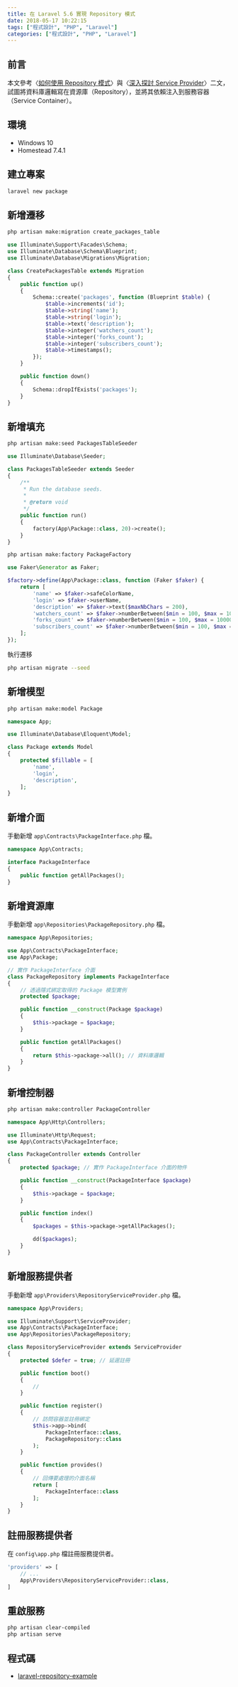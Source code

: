 ```yaml
---
title: 在 Laravel 5.6 實現 Repository 模式
date: 2018-05-17 10:22:15
tags: ["程式設計", "PHP", "Laravel"]
categories: ["程式設計", "PHP", "Laravel"]
---
```


## 前言

本文參考〈[如何使用 Repository 模式](http://oomusou.io/laravel/repository/)〉與〈[深入探討 Service Provider](http://oomusou.io/laravel/laravel-service-provider/)〉二文，試圖將資料庫邏輯寫在資源庫（Repository），並將其依賴注入到服務容器（Service Container）。

## 環境

- Windows 10
- Homestead 7.4.1

## 建立專案

```bash
laravel new package
```

## 新增遷移

```bash
php artisan make:migration create_packages_table
```

```php
use Illuminate\Support\Facades\Schema;
use Illuminate\Database\Schema\Blueprint;
use Illuminate\Database\Migrations\Migration;

class CreatePackagesTable extends Migration
{
    public function up()
    {
        Schema::create('packages', function (Blueprint $table) {
            $table->increments('id');
            $table->string('name');
            $table->string('login');
            $table->text('description');
            $table->integer('watchers_count');
            $table->integer('forks_count');
            $table->integer('subscribers_count');
            $table->timestamps();
        });
    }

    public function down()
    {
        Schema::dropIfExists('packages');
    }
}
```

## 新增填充

```bash
php artisan make:seed PackagesTableSeeder
```

```php
use Illuminate\Database\Seeder;

class PackagesTableSeeder extends Seeder
{
    /**
     * Run the database seeds.
     *
     * @return void
     */
    public function run()
    {
        factory(App\Package::class, 20)->create();
    }
}
```

```bash
php artisan make:factory PackageFactory
```

```php
use Faker\Generator as Faker;

$factory->define(App\Package::class, function (Faker $faker) {
    return [
        'name' => $faker->safeColorName,
        'login' => $faker->userName,
        'description' => $faker->text($maxNbChars = 200),
        'watchers_count' => $faker->numberBetween($min = 100, $max = 10000),
        'forks_count' => $faker->numberBetween($min = 100, $max = 10000),
        'subscribers_count' => $faker->numberBetween($min = 100, $max = 10000),
    ];
});
```

執行遷移

```bash
php artisan migrate --seed
```

## 新增模型

```bash
php artisan make:model Package
```

```php
namespace App;

use Illuminate\Database\Eloquent\Model;

class Package extends Model
{
    protected $fillable = [
        'name',
        'login',
        'description',
    ];
}
```

## 新增介面

手動新增 `app\Contracts\PackageInterface.php` 檔。

```php
namespace App\Contracts;

interface PackageInterface
{
    public function getAllPackages();
}
```

## 新增資源庫

手動新增 `app\Repositories\PackageRepository.php` 檔。

```php
namespace App\Repositories;

use App\Contracts\PackageInterface;
use App\Package;

// 實作 PackageInterface 介面
class PackageRepository implements PackageInterface
{
    // 透過隱式綁定取得的 Package 模型實例
    protected $package;

    public function __construct(Package $package)
    {
        $this->package = $package;
    }

    public function getAllPackages()
    {
        return $this->package->all(); // 資料庫邏輯
    }
}
```

## 新增控制器

```bash
php artisan make:controller PackageController
```

```php
namespace App\Http\Controllers;

use Illuminate\Http\Request;
use App\Contracts\PackageInterface;

class PackageController extends Controller
{
    protected $package; // 實作 PackageInterface 介面的物件

    public function __construct(PackageInterface $package)
    {
        $this->package = $package;
    }

    public function index()
    {
        $packages = $this->package->getAllPackages();

        dd($packages);
    }
}
```

## 新增服務提供者

手動新增 `app\Providers\RepositoryServiceProvider.php` 檔。

```php
namespace App\Providers;

use Illuminate\Support\ServiceProvider;
use App\Contracts\PackageInterface;
use App\Repositories\PackageRepository;

class RepositoryServiceProvider extends ServiceProvider
{
    protected $defer = true; // 延遲註冊

    public function boot()
    {
        //
    }

    public function register()
    {
        // 訪問容器並註冊綁定
        $this->app->bind(
            PackageInterface::class,
            PackageRepository::class
        );
    }

    public function provides()
    {
        // 回傳要處理的介面名稱
        return [
            PackageInterface::class
        ];
    }
}
```

## 註冊服務提供者

在 `config\app.php` 檔註冊服務提供者。

```php
'providers' => [
    // ...
    App\Providers\RepositoryServiceProvider::class,
]
```

## 重啟服務

```bash
php artisan clear-compiled
php artisan serve
```

## 程式碼

- [laravel-repository-example](https://github.com/memochou1993/laravel-repository-example)
